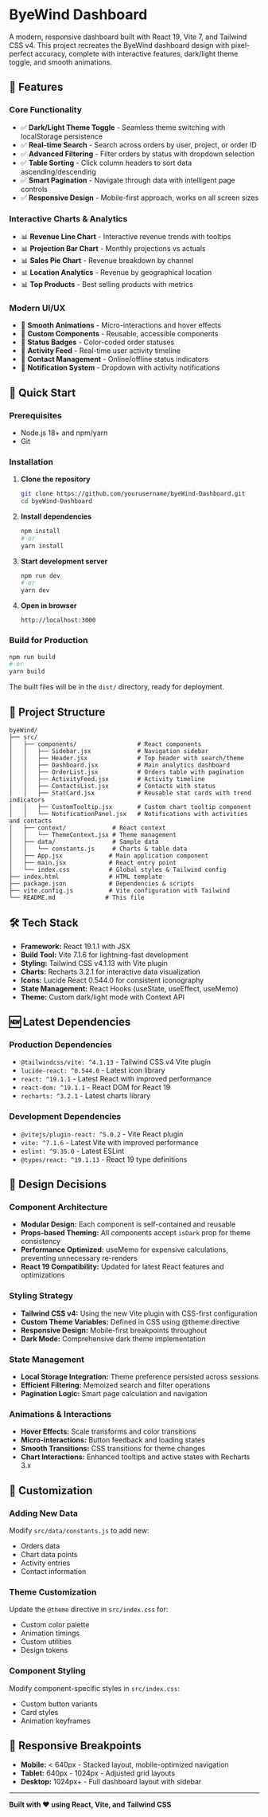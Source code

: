 # ByeWind Dashboard

A modern, responsive dashboard built with React 19, Vite 7, and Tailwind CSS v4. This project recreates the ByeWind dashboard design with pixel-perfect accuracy, complete with interactive features, dark/light theme toggle, and smooth animations.

## 🌟 Features

### **Core Functionality**
- ✅ **Dark/Light Theme Toggle** - Seamless theme switching with localStorage persistence
- ✅ **Real-time Search** - Search across orders by user, project, or order ID
- ✅ **Advanced Filtering** - Filter orders by status with dropdown selection
- ✅ **Table Sorting** - Click column headers to sort data ascending/descending
- ✅ **Smart Pagination** - Navigate through data with intelligent page controls
- ✅ **Responsive Design** - Mobile-first approach, works on all screen sizes

### **Interactive Charts & Analytics**
- 📊 **Revenue Line Chart** - Interactive revenue trends with tooltips
- 📊 **Projection Bar Chart** - Monthly projections vs actuals
- 📊 **Sales Pie Chart** - Revenue breakdown by channel
- 📊 **Location Analytics** - Revenue by geographical location
- 📊 **Top Products** - Best selling products with metrics

### **Modern UI/UX**
- 🎨 **Smooth Animations** - Micro-interactions and hover effects
- 🎨 **Custom Components** - Reusable, accessible components
- 🎨 **Status Badges** - Color-coded order statuses
- 🎨 **Activity Feed** - Real-time user activity timeline
- 🎨 **Contact Management** - Online/offline status indicators
- 🎨 **Notification System** - Dropdown with activity notifications

## 🚀 Quick Start

### Prerequisites
- Node.js 18+ and npm/yarn
- Git

### Installation

1. **Clone the repository**
   ```bash
   git clone https://github.com/yourusername/byeWind-Dashboard.git
   cd byeWind-Dashboard
   ```

2. **Install dependencies**
   ```bash
   npm install
   # or
   yarn install
   ```

3. **Start development server**
   ```bash
   npm run dev
   # or
   yarn dev
   ```

4. **Open in browser**
   ```
   http://localhost:3000
   ```

### Build for Production

```bash
npm run build
# or
yarn build
```

The built files will be in the `dist/` directory, ready for deployment.

## 📁 Project Structure

```
byeWind/
├── src/
│   ├── components/                 # React components
│   │   ├── Sidebar.jsx             # Navigation sidebar
│   │   ├── Header.jsx              # Top header with search/theme
│   │   ├── Dashboard.jsx           # Main analytics dashboard
│   │   ├── OrderList.jsx           # Orders table with pagination
│   │   ├── ActivityFeed.jsx        # Activity timeline
│   │   ├── ContactsList.jsx        # Contacts with status
│   │   ├── StatCard.jsx            # Reusable stat cards with trend indicators
│   │   ├── CustomTooltip.jsx       # Custom chart tooltip component
│   │   └── NotificationPanel.jsx   # Notifications with activities and contacts 
│   ├── context/             # React context
│   │   └── ThemeContext.jsx # Theme management
│   ├── data/                # Sample data
│   │   └── constants.js     # Charts & table data
│   ├── App.jsx             # Main application component
│   ├── main.jsx            # React entry point
│   └── index.css           # Global styles & Tailwind config
├── index.html              # HTML template
├── package.json            # Dependencies & scripts
├── vite.config.js          # Vite configuration with Tailwind
└── README.md              # This file
```

## 🛠 Tech Stack

- **Framework:** React 19.1.1 with JSX
- **Build Tool:** Vite 7.1.6 for lightning-fast development
- **Styling:** Tailwind CSS v4.1.13 with Vite plugin
- **Charts:** Recharts 3.2.1 for interactive data visualization
- **Icons:** Lucide React 0.544.0 for consistent iconography
- **State Management:** React Hooks (useState, useEffect, useMemo)
- **Theme:** Custom dark/light mode with Context API

## 🆕 Latest Dependencies

### **Production Dependencies**
- `@tailwindcss/vite: ^4.1.13` - Tailwind CSS v4 Vite plugin
- `lucide-react: ^0.544.0` - Latest icon library
- `react: ^19.1.1` - Latest React with improved performance
- `react-dom: ^19.1.1` - React DOM for React 19
- `recharts: ^3.2.1` - Latest charts library

### **Development Dependencies**
- `@vitejs/plugin-react: ^5.0.2` - Vite React plugin
- `vite: ^7.1.6` - Latest Vite with improved performance
- `eslint: ^9.35.0` - Latest ESLint
- `@types/react: ^19.1.13` - React 19 type definitions

## 🎨 Design Decisions

### **Component Architecture**
- **Modular Design:** Each component is self-contained and reusable
- **Props-based Theming:** All components accept `isDark` prop for theme consistency
- **Performance Optimized:** useMemo for expensive calculations, preventing unnecessary re-renders
- **React 19 Compatibility:** Updated for latest React features and optimizations

### **Styling Strategy**
- **Tailwind CSS v4:** Using the new Vite plugin with CSS-first configuration
- **Custom Theme Variables:** Defined in CSS using @theme directive
- **Responsive Design:** Mobile-first breakpoints throughout
- **Dark Mode:** Comprehensive dark theme implementation

### **State Management**
- **Local Storage Integration:** Theme preference persisted across sessions
- **Efficient Filtering:** Memoized search and filter operations
- **Pagination Logic:** Smart page calculation and navigation

### **Animations & Interactions**
- **Hover Effects:** Scale transforms and color transitions
- **Micro-interactions:** Button feedback and loading states
- **Smooth Transitions:** CSS transitions for theme changes
- **Chart Interactions:** Enhanced tooltips and active states with Recharts 3.x

## 🔧 Customization

### **Adding New Data**
Modify `src/data/constants.js` to add new:
- Orders data
- Chart data points
- Activity entries
- Contact information

### **Theme Customization**
Update the `@theme` directive in `src/index.css` for:
- Custom color palette
- Animation timings
- Custom utilities
- Design tokens

### **Component Styling**
Modify component-specific styles in `src/index.css`:
- Custom button variants
- Card styles
- Animation keyframes

## 📱 Responsive Breakpoints

- **Mobile:** < 640px - Stacked layout, mobile-optimized navigation
- **Tablet:** 640px - 1024px - Adjusted grid layouts
- **Desktop:** 1024px+ - Full dashboard layout with sidebar

---

**Built with ❤️ using React, Vite, and Tailwind CSS**